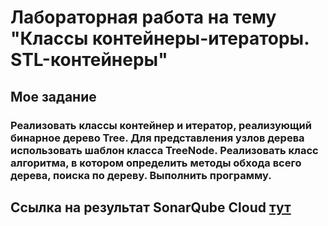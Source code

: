 # Лабораторная работа на тему "Классы контейнеры-итераторы. STL-контейнеры"


## Мое задание


### Реализовать классы контейнер и итератор, реализующий бинарное дерево Tree. Для представления узлов дерева использовать шаблон класса TreeNode. Реализовать класс алгоритма, в котором определить методы  обхода всего дерева, поиска по дереву. Выполнить программу.



## Ссылка на результат SonarQube Cloud [тут](https://sonarcloud.io/summary/new_code?id=Qr1te_CPPLABS)